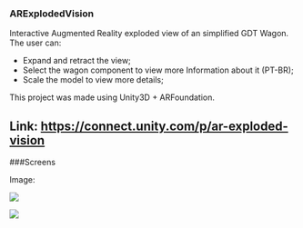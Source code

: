 ### ARExplodedVision

Interactive Augmented Reality exploded view of an simplified GDT Wagon.
The user can:
- Expand and retract the view;
- Select the wagon component to view more Information about it (PT-BR);
- Scale the model to view more details;

This project was made using Unity3D + ARFoundation.

Link:
https://connect.unity.com/p/ar-exploded-vision
-
###Screens

Image:

![](https://connect-prd-cdn.unity.com/20191010/p/images/ef488b58-aecf-4ec5-a879-efa8a7394ba9_Screenshot_20191010_184820_ARExplodedVision.jpg.1000x0x1.webp)

![](https://connect-prd-cdn.unity.com/20191010/p/images/9c0121f4-afdf-4fb7-b41d-15c6fc8c50f9_Screenshot_20191010_184848_ARExplodedVision.jpg.1000x0x1.webp)
